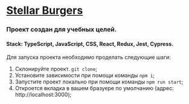 # [Stellar Burgers](https://conflateblenoir.github.io/stellarBurger/)

### Проект создан для учебных целей.
#### Stack: TypeScript, JavaScript, CSS, React, Redux, Jest, Cypress.

Для запуска проекта необходимо проделать следующие шаги:
1. Склонируйте проект. `git clone`;
2. Установите зависимости при помощи команды `npm i`;
3. Запустите проект локально при помощи команды `npm run start`;
4. Откроется вкладка в вашем бразуере по умолчанию (адрес: http://localhost:3000);